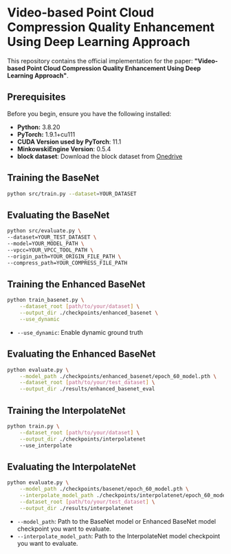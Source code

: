 # Video-based Point Cloud Compression Quality Enhancement Using Deep Learning Approach


This repository contains the official implementation for the paper: **"Video-based Point Cloud Compression Quality Enhancement Using Deep Learning Approach"**.

## Prerequisites

Before you begin, ensure you have the following installed:

* **Python:** 3.8.20
* **PyTorch:** 1.9.1+cu111
* **CUDA Version used by PyTorch**: 11.1
* **MinkowskiEngine Version**: 0.5.4
* **block dataset**: Download the block dataset from [Onedrive](https://mailouhkedu-my.sharepoint.com/:u:/g/personal/s1360912_live_hkmu_edu_hk/EfXAKuDoG2hAhw8JnkeixmABKRMl6RylxNIl8oIVggwrjQ?e=zn7eaa)



## Training the BaseNet

```bash
python src/train.py --dataset=YOUR_DATASET
```

## Evaluating the BaseNet

```bash
python src/evaluate.py \
--dataset=YOUR_TEST_DATASET \
--model=YOUR_MODEL_PATH \
--vpcc=YOUR_VPCC_TOOL_PATH \
--origin_path=YOUR_ORIGIN_FILE_PATH \
--compress_path=YOUR_COMPRESS_FILE_PATH
```



## Training the Enhanced BaseNet

```bash
python train_basenet.py \
    --dataset_root [path/to/your/dataset] \
    --output_dir ./checkpoints/enhanced_basenet \
    --use_dynamic
```
- `--use_dynamic`: Enable dynamic ground truth

## Evaluating the Enhanced BaseNet

```bash
python evaluate.py \
    --model_path ./checkpoints/enhanced_basenet/epoch_60_model.pth \
    --dataset_root [path/to/your/test_dataset] \
    --output_dir ./results/enhanced_basenet_eval
```


## Training the InterpolateNet

```bash
python train.py \
    --dataset_root [path/to/your/dataset] \
    --output_dir ./checkpoints/interpolatenet
    --use_interpolate
```

## Evaluating the InterpolateNet
```bash
python evaluate.py \
    --model_path ./checkpoints/basenet/epoch_60_model.pth \
    --interpolate_model_path ./checkpoints/interpolatenet/epoch_60_model.pth \
    --dataset_root [path/to/your/test_dataset] \
    --output_dir ./results/interpolatenet
```
- `--model_path`: Path to the  BaseNet model or Enhanced BaseNet model checkpoint you want to evaluate. 
- `--interpolate_model_path`: Path to the InterpolateNet model checkpoint you want to evaluate. 


